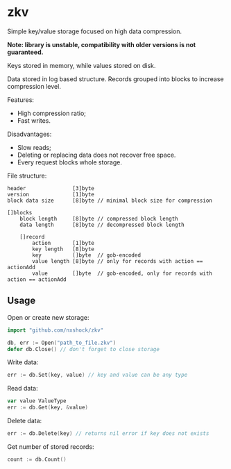 # zkv

Simple key/value storage focused on high data compression.

**Note: library is unstable, compatibility with older versions is not guaranteed.**

Keys stored in memory, while values stored on disk.

Data stored in log based structure. Records grouped into blocks to increase compression level.

Features:
* High compression ratio;
* Fast writes.

Disadvantages:
* Slow reads;
* Deleting or replacing data does not recover free space.
* Every request blocks whole storage.

File structure:
```
header               [3]byte
version              [1]byte
block data size      [8]byte // minimal block size for compression

[]blocks
	block length     [8]byte // compressed block length
	data length      [8]byte // decompressed block length

	[]record
		action       [1]byte
		key length   [8]byte
		key          []byte  // gob-encoded
		value length [8]byte // only for records with action == actionAdd
		value        []byte  // gob-encoded, only for records with action == actionAdd
```

## Usage

Open or create new storage:

```go
import "github.com/nxshock/zkv"

db, err := Open("path_to_file.zkv")
defer db.Close() // don't forget to close storage
```

Write data:

```go
err := db.Set(key, value) // key and value can be any type
```

Read data:

```go
var value ValueType
err := db.Get(key, &value)
```

Delete data:

```go
err := db.Delete(key) // returns nil error if key does not exists
```

Get number of stored records:

```go
count := db.Count()
```
